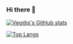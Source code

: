 ### Hi there 👋

[![Veg@s's GitHub stats](https://github-readme-stats.vercel.app/api?username=Vegas-7&hide=contribs&count_privte=true&show_icons=true&theme=algolia)](https://github.com/anuraghazra/github-readme-stats)

[![Top Langs](https://github-readme-stats.vercel.app/api/top-langs/?username=Vegas-7&langs_count=8&layout=compact&hide_progress=true)](https://github.com/anuraghazra/github-readme-stats)


